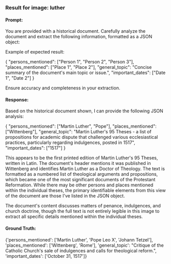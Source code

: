 
### Result for image: luther

#### Prompt:
  You are provided with a historical document. Carefully analyze the document and extract the following information, formatted as a JSON object:

Example of expected result:

{
"persons_mentioned": ["Person 1", "Person 2", "Person 3"],
"places_mentioned": ["Place 1", "Place 2"],
"general_topic": "Concise summary of the document's main topic or issue.",
"important_dates": ["Date 1", "Date 2"]
}

Ensure accuracy and completeness in your extraction.

#### Response:
  Based on the historical document shown, I can provide the following JSON analysis:

{
"persons_mentioned": ["Martin Luther", "Pope"],
"places_mentioned": ["Wittenberg"],
"general_topic": "Martin Luther's 95 Theses - a list of propositions for academic dispute that challenged various ecclesiastical practices, particularly regarding indulgences, posted in 1517",
"important_dates": ["1517"]
}

This appears to be the first printed edition of Martin Luther's 95 Theses, written in Latin. The document's header mentions it was published in Wittenberg and identifies Martin Luther as a Doctor of Theology. The text is formatted as a numbered list of theological arguments and propositions, which became one of the most significant documents of the Protestant Reformation. While there may be other persons and places mentioned within the individual theses, the primary identifiable elements from this view of the document are those I've listed in the JSON object.

The document's content discusses matters of penance, indulgences, and church doctrine, though the full text is not entirely legible in this image to extract all specific details mentioned within the individual theses.

#### Ground Truth:
  {'persons_mentioned': ['Martin Luther', 'Pope Leo X', 'Johann Tetzel'], 'places_mentioned': ['Wittenberg', 'Rome'], 'general_topic': "Critique of the Catholic Church's sale of indulgences and calls for theological reform.", 'important_dates': ['October 31, 1517']}